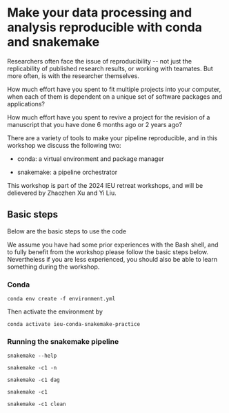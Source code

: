 # Make your data processing and analysis reproducible with conda and snakemake

Researchers often face the issue of reproducibility 
-- not just the replicability of published research results, 
or working with teamates.
But more often, is with the researcher themselves.

How much effort have you spent to fit multiple projects into your computer, when each of them is dependent on a unique set of software packages and applications?

How much effort have you spent to revive a project for the revision of a manuscript that you have done 6 months ago or 2 years ago?

There are a variety of tools to make your pipeline reproducible, and in this workshop we discuss the following two:

- conda: a virtual environment and package manager

- snakemake: a pipeline orchestrator

This workshop is part of the 2024 IEU retreat workshops, and will be delievered by Zhaozhen Xu and Yi Liu.

## Basic steps

Below are the basic steps to use the code

We assume you have had some prior experiences with the Bash shell, and to fully benefit from the workshop please follow the basic steps below. 
Nevertheless if you are less experienced, you should also be able to learn something during the workshop.

### Conda

```
conda env create -f environment.yml
```

Then activate the environment by

```
conda activate ieu-conda-snakemake-practice
```

### Running the snakemake pipeline

```
snakemake --help
```

```
snakemake -c1 -n
```

```
snakemake -c1 dag
```

```
snakemake -c1
```

```
snakemake -c1 clean
```

